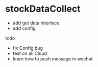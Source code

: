 # stockDataCollect
- add get data interface
- add config

todo
- fix Config bug
- test on ali Cloud
- learn how to push message in wechat